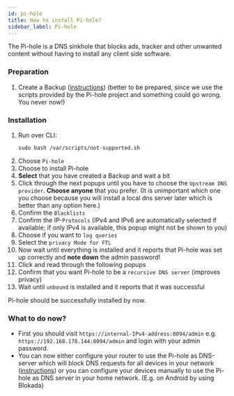 ```yaml
---
id: pi-hole
title: How to install Pi-hole?
sidebar_label: Pi-hole
---
```


The Pi-hole is a DNS sinkhole that blocks ads, tracker and other unwanted content without having to install any client side software.

### Preparation
1. Create a Backup ([instructions](./manual-backup))
(better to be prepared, since we use the scripts provided by the Pi-hole project and something could go wrong. You never now!)

### Installation
1. Run over CLI:
    ```shell
    sudo bash /var/scripts/not-supported.sh
    ```
1. Choose `Pi-hole`
1. Choose to install Pi-hole
1. **Select** that you have created a Backup and wait a bit
1. Click through the next popups until you have to choose the `Upstream DNS provider`. **Choose anyone** that you prefer. (It is unimportant which one you choose because you will install a local dns server later which is better than any option here.)
1. Confirm the `Blacklists`
1. Confirm the IP-`Protocols` (IPv4 and IPv6 are automatically selected if available; if only IPv4 is available, this popup might not be shown to you)
1. Choose if you want to `log queries`
1. Select the `privacy Mode for FTL`
1. Now wait until everything is installed and it reports that Pi-hole was set up correctly and **note down** the admin password!
1. Click and read through the following popups
1. Confirm that you want Pi-hole to be a `recursive DNS server` (improves privacy)
1. Wait until `unbound` is installed and it reports that it was successful

Pi-hole should be successfully installed by now.

### What to do now?
- First you should visit `https://internal-IPv4-address:8094/admin` e.g. `https://192.168.178.144:8094/admin` and login with your admin password.
- You can now either configure your router to use the Pi-hole as DNS-server which will block DNS requests for all devices in your network ([instructions](https://github.com/RPiList/specials/tree/master/RouterKonfiguration)) or you can configure your devices manually to use the Pi-hole as DNS server in your home network. (E.g. on Android by using Blokada)